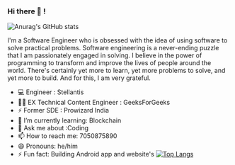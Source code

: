 
### Hi there 👋 ! [](https://komarev.com/ghpvc/?username=nishu9162306344&color=green)
![Anurag's GitHub stats](https://github-readme-stats.vercel.app/api?username=nishu9162306344&show_icons=true&theme=radical)

I'm a Software Engineer who is obsessed with the idea of using software to solve practical problems. Software engineering is a never-ending puzzle that I am passionately engaged in solving. I believe in the power of programming to transform and improve the lives of people around the world. There's certainly yet more to learn, yet more problems to solve, and yet more to build. And for this, I am very grateful.
- 💻 Engineer : Stellantis
- 👨‍💻 EX Technical Content Engineer : GeeksForGeeks 
- ⚡ Former SDE : Prowizard India
- 🌱 I’m currently learning: Blockchain
- 💬 Ask me about :Coding
- 📫 How to reach me: 7050875890
- 😄 Pronouns: he/him
- ⚡ Fun fact: Building Android app and website's 
[![Top Langs](https://github-readme-stats.vercel.app/api/top-langs/?username=nishu9162306344&hide=java,html,css&theme=radical)](https://github.com/anuraghazra/github-readme-stats)
